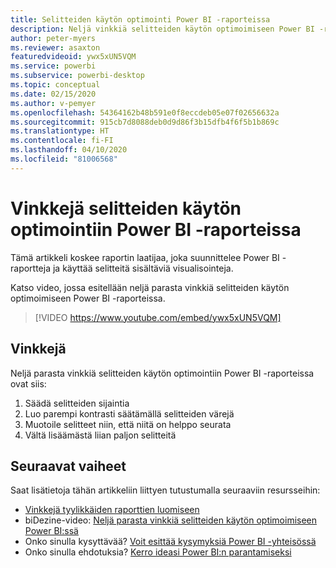 ```yaml
---
title: Selitteiden käytön optimointi Power BI -raporteissa
description: Neljä vinkkiä selitteiden käytön optimoimiseen Power BI -raportin visualisoinneissa Power BI Desktopissa tai Power BI -palvelussa.
author: peter-myers
ms.reviewer: asaxton
featuredvideoid: ywx5xUN5VQM
ms.service: powerbi
ms.subservice: powerbi-desktop
ms.topic: conceptual
ms.date: 02/15/2020
ms.author: v-pemyer
ms.openlocfilehash: 54364162b48b591e0f8eccdeb05e07f02656632a
ms.sourcegitcommit: 915cb7d8088deb0d9d86f3b15dfb4f6f5b1b869c
ms.translationtype: HT
ms.contentlocale: fi-FI
ms.lasthandoff: 04/10/2020
ms.locfileid: "81006568"
---
```

# <a name="tips-to-optimize-the-use-of-labels-in-power-bi-reports"></a>Vinkkejä selitteiden käytön optimointiin Power BI -raporteissa

Tämä artikkeli koskee raportin laatijaa, joka suunnittelee Power BI -raportteja ja käyttää selitteitä sisältäviä visualisointeja.

Katso video, jossa esitellään neljä parasta vinkkiä selitteiden käytön optimoimiseen Power BI -raporteissa.

> [!VIDEO https://www.youtube.com/embed/ywx5xUN5VQM]

## <a name="tips"></a>Vinkkejä

Neljä parasta vinkkiä selitteiden käytön optimointiin Power BI -raporteissa ovat siis:

1. Säädä selitteiden sijaintia
1. Luo parempi kontrasti säätämällä selitteiden värejä
1. Muotoile selitteet niin, että niitä on helppo seurata
1. Vältä lisäämästä liian paljon selitteitä

## <a name="next-steps"></a>Seuraavat vaiheet

Saat lisätietoja tähän artikkeliin liittyen tutustumalla seuraaviin resursseihin:

- [Vinkkejä tyylikkäiden raporttien luomiseen](../power-bi-reports-tips-and-tricks-for-creating.md)
- biDezine-video: [Neljä parasta vinkkiä selitteiden käytön optimoimiseen Power BI:ssä](https://www.youtube.com/watch?v=ywx5xUN5VQM)
- Onko sinulla kysyttävää? [Voit esittää kysymyksiä Power BI -yhteisössä](https://community.powerbi.com/)
- Onko sinulla ehdotuksia? [Kerro ideasi Power BI:n parantamiseksi](https://ideas.powerbi.com)
